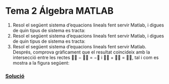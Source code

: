 # Tema 2 Álgebra MATLAB
1. Resol el següent sistema d’equacions lineals fent servir Matlab, i
digues de quin tipus de sistema es tracta:
2. Resol el següent sistema d’equacions lineals fent servir Matlab, i
digues de quin tipus de sistema es tracta:
3. Resol el següent sistema d’equacions lineals fent servir Matlab.
Després, comprova gràficament que el resultat coincideix amb la
intersecció entre les rectes 􀫜􀢞 − 􀫝􀢟 = −􀫟 i 􀫛􀢞 + 􀫝􀢟 = 􀫚􀫟, tal i com es
mostra a la figura següent:

### [Solució](https://github.com/oscarjuly23/Maths/tree/main/T2_Álgebra/T2_Exercicis_Matlab.m)
